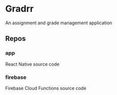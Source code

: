 # Gradrr

An assignment and grade management application

## Repos

### app

React Native source code

### firebase

Firebase Cloud Functions source code

